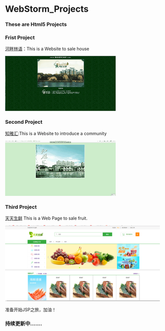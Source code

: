 # WebStorm_Projects
### These are  Html5 Projects

### Frist Project  

[河畔林语](https://github.com/DreamMemory001/WebStorm_Projects/tree/master/HePanLinYu)：This is a Website to sale house 
                                                     
 ![第一项目图](/images/Frist_Project.gif)
 
 ### Second Project  
 [知雅汇](https://github.com/DreamMemory001/WebStorm_Projects/tree/master/ZhiYaHui):This is a Website to introduce a community
 
 
![第二项目图](/images/Second_Project.gif)      

###  Third Project
[天天生鲜](https://github.com/DreamMemory001/WebStorm_Projects/tree/master/JavaWeb_Practice) This is a Web Page to sale fruit.

![第三项目图](/images/Third_Project.png)

准备开始JSP之旅，加油！

### 持续更新中.......

